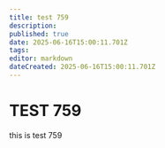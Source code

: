 ```yaml
---
title: test 759
description: 
published: true
date: 2025-06-16T15:00:11.701Z
tags: 
editor: markdown
dateCreated: 2025-06-16T15:00:11.701Z
---
```


# TEST 759
this is test 759
